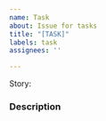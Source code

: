 ```yaml
---
name: Task
about: Issue for tasks
title: "[TASK]"
labels: task
assignees: ''

---
```


Story: 

### Description
